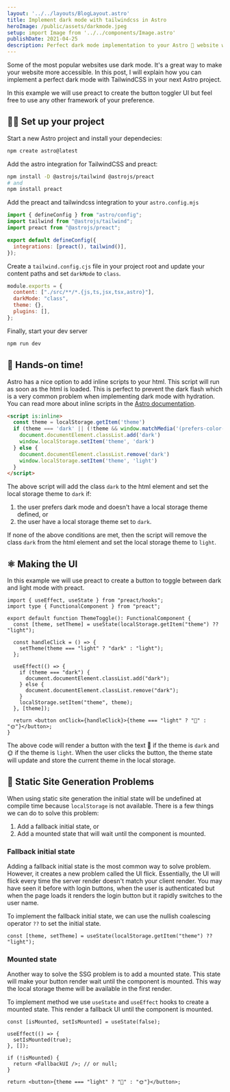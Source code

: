 ```yaml
---
layout: '../../layouts/BlogLayout.astro'
title: Implement dark mode with tailwindcss in Astro
heroImage: /public/assets/darkmode.jpeg
setup: import Image from '../../components/Image.astro'
publishDate: 2021-04-25
description: Perfect dark mode implementation to your Astro 🚀 website with tailwindcss
---
```


Some of the most popular websites use dark mode. It's a great way to make your
website more accessible. In this post, I will explain how you can implement a
perfect dark mode with TailwindCSS in your next Astro project.

In this example we will use preact to create the button toggler UI but feel free
to use any other framework of your preference.

## 🧑‍💻 Set up your project

Start a new Astro project and install your dependecies:

```bash
npm create astro@latest
```

Add the astro integration for TailwindCSS and preact:

```bash
npm install -D @astrojs/tailwind @astrojs/preact
# and
npm install preact
```

Add the preact and tailwindcss integration to your `astro.config.mjs`

```js
import { defineConfig } from "astro/config";
import tailwind from "@astrojs/tailwind";
import preact from "@astrojs/preact";

export default defineConfig({
  integrations: [preact(), tailwind()],
});
```

Create a `tailwind.config.cjs` file in your project root and update your content
paths and set `darkMode` to `class`.

```js
module.exports = {
  content: ["./src/**/*.{js,ts,jsx,tsx,astro}"],
  darkMode: "class",
  theme: {},
  plugins: [],
};
```

Finally, start your dev server

```bash
npm run dev
```

## 🚀 Hands-on time!

Astro has a nice option to add inline scripts to your html. This script will run
as soon as the html is loaded. This is perfect to prevent the dark flash which
is a very common problem when implementing dark mode with hydration. You can
read more about inline scripts in the
[Astro documentation](https://docs.astro.build/en/reference/directives-reference/#isinline).

```html
<script is:inline>
  const theme = localStorage.getItem('theme')
  if (theme === 'dark' || (!theme && window.matchMedia('(prefers-color-scheme: dark)').matches)) {
    document.documentElement.classList.add('dark')
    window.localStorage.setItem('theme', 'dark')
  } else {
    document.documentElement.classList.remove('dark')
    window.localStorage.setItem('theme', 'light')
  }
</script>
```

The above script will add the class `dark` to the html element and set the local
storage theme to `dark` if:

1. the user prefers dark mode and doesn't have a local storage theme defined, or
2. the user have a local storage theme set to `dark`.

If none of the above conditions are met, then the script will remove the class
`dark` from the html element and set the local storage theme to `light`.

## ⚛️ Making the UI

In this example we will use preact to create a button to toggle between dark and
light mode with preact.

```tsx
import { useEffect, useState } from "preact/hooks";
import type { FunctionalComponent } from "preact";

export default function ThemeToggle(): FunctionalComponent {
  const [theme, setTheme] = useState(localStorage.getItem("theme") ?? "light");

  const handleClick = () => {
    setTheme(theme === "light" ? "dark" : "light");
  };

  useEffect(() => {
    if (theme === "dark") {
      document.documentElement.classList.add("dark");
    } else {
      document.documentElement.classList.remove("dark");
    }
    localStorage.setItem("theme", theme);
  }, [theme]);

  return <button onClick={handleClick}>{theme === "light" ? "🌙" : "🌞"}</button>;
}
```

The above code will render a button with the text 🌙 if the theme is `dark` and 🌞
if the theme is `light`. When the user clicks the button, the theme state will
update and store the current theme in the local storage.

## 🚫 Static Site Generation Problems

When using static site generation the initial state will be undefined at compile
time because `localStorage` is not available. There is a few things we can do to
solve this problem:

1. Add a fallback initial state, or
2. Add a mounted state that will wait until the component is mounted.

### Fallback initial state

Adding a fallback initial state is the most common way to solve problem.
However, it creates a new problem called the UI flick. Essentially, the UI will
flick every time the server render doesn't match your client render. You may
have seen it before with login buttons, when the user is authenticated but when
the page loads it renders the login button but it rapidly switches to the user
name.

To implement the fallback initial state, we can use the nullish coalescing
operator `??` to set the initial state.

```tsx
const [theme, setTheme] = useState(localStorage.getItem("theme") ?? "light");
```

### Mounted state

Another way to solve the SSG problem is to add a mounted state. This state will
make your button render wait until the component is mounted. This way the local
storage theme will be available in the first render.

To implement method we use `useState` and `useEffect` hooks to create a mounted
state. This render a fallback UI until the component is mounted.

```tsx
const [isMounted, setIsMounted] = useState(false);

useEffect(() => {
  setIsMounted(true);
}, []);

if (!isMounted) {
  return <FallbackUI />; // or null;
}

return <button>{theme === "light" ? "🌙" : "🌞"}</button>;
```
